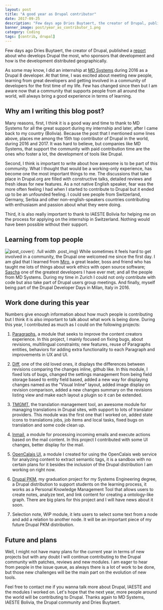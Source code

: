 ```yaml
---
layout: post
title: "A good year as Drupal contributor"
date: 2017-09-25
description: "Few days ago Dries Buytaert, the creator of Drupal, published a report about who develops Drupal the most, who sponsors that devel..."
banner_image: post/year_as_contributor_1.png
category: Coding
tags: [contrib, drupal]
---
```

Few days ago Dries Buytaert, the creator of Drupal, published a [report](https://dri.es/who-sponsors-drupal-development-2017) about who develops Drupal the most, who
sponsors that development and how is the development distributed geographically.

As some may know, I did an internship at [MD Systems](https://www.md-systems.ch/en) during 2016 as a Drupal 8 developer. At that time, I was 
excited about meeting new people, learning from great developers and getting involved in a community of developers 
for the first time of my life.
Few has changed since then but I am aware now that a community that supports people from all around the world, will 
always bring a good experience in terms of learning.

## Why am I writing this blog post?
Many reasons, first, I think it is a good way and time to thank to MD Systems for all the great support during my 
internship and later, after I came back to my country (Bolivia). Because the post that I mentioned some lines above,
places me among the 15th top contributor of Drupal in the world, during 2016 and 2017. It was hard to believe, but 
companies like MD Systems, that support the community with paid contribution time are the ones who foster 
a lot, the development of tools like Drupal.

Second, I think is important to write about how awesome is to be part of this community. What I thought that would be a 
working-only experience, has become one the most important things to me. The discussions that take place in Drupal.org 
are filled with constructive talks, detailed reviews and fresh ideas for new features.
As a not native English speaker, fear was the more often feeling I had when I started to contribute to Drupal but it 
ended up to be an unfounded feeling. I could see people from Switzerland, Germany, Serbia and other non-english-speakers
 countries contributing with enthusiasm and passion about what they were doing.

Third, it is also really important to thank to IAESTE Bolivia for helping me on the process for applying on the 
internship in Switzerland. Nothing would have been possible without their support.

## Learning from top people
![post_cover]({{site.baseurl}}/assets/post_img/year_as_contributor_2.jpg){: .full width .post_img}
While sometimes it feels hard to get involved in a community, the Drupal one welcomed me since the first day. I am glad 
that I learned from [Miro](https://www.drupal.org/u/miro_dietiker), a great leader, boss and friend who has taught me lots of things about work ethics with
 open source software; [Sascha](https://www.drupal.org/u/berdir) one of the greatest developers I have ever met; and all the people
from MD Systems. During my time in Zurich I could not only contribute with code but also take part of Drupal users group
 meetings. And finally, myself being part of the Drupal Developer Days in Milan, Italy in 2016. 

## Work done during this year
Numbers give enough information about how much people is contributing but I think it is also important to talk about
what work is being done. During this year, I contributed as much as I could on the following projects:
1. [Paragraphs](https://www.drupal.org/project/paragraphs), a module that seeks to improve the content creators experience. In this project, I mainly focused
on fixing bugs, about revisions, multilingual constraints; new features, reuse of Paragraphs entities, behaviors for 
adding extra functionality to each Paragraph and improvements in UX and UI.

2. [Diff](https://www.drupal.org/project/diff), one of the old loved ones, it displays the differences between revisions comparing the changes inline, 
github like. In this module, I fixed lots of bugs, changed the settings management from being field storage based to entity
field based, added a new way for displaying changes named as the "Visual Inline" layout, added image display on revision
comparison, added a new changes summary on the revisions listing view and make each layout a plugin so it can be 
extended.

3. [TMGMT](https://www.drupal.org/project/tmgmt), the translation management tool, an awesome module for managing translations in Drupal sites, with
support to lots of translator providers. This module was the first one that I worked on, added state icons to 
translations jobs, job items and local tasks, fixed bugs on translation and some code clean up.

4. [Inmail](https://www.drupal.org/project/inmail), a module for processing incoming emails and execute actions based on the mail content. In this project
I contributed with some UI changes, better display for the mail.

5. [OpenCalais UI](https://www.drupal.org/sandbox/yongt9412/2894247), a module I created for using the OpenCalais web service for analyzing content to extract 
semantic tags, it is a sandbox with no certain plans for it besides the inclusion of the Drupal distribution I am working
on right now.

6. [Drupal PKM](https://www.yongt9412.com/2017/05/22/drupal-pkm/), my graduation project for my Systems Engineering degree, a Drupal distribution to support students on the
learning process, it works as a Personal Knowledge Management Tool that allows users to create notes, analyze text, and
link content for creating a ontology-like graph. There are big plans for this project and I will have news about it soon.

7. Selection note, WIP module, it lets users to select some text from a node and add a relation to another node. It will
be an important piece of my future Drupal PKM distribution.

## Future and plans
Well, I might not have many plans for the current year in terms of new projects but with any doubt I will continue 
contributing to the Drupal community with patches, reviews and new modules. I am eager to hear from people in the
issue queue, as always there is a lot of work to be done, but those new challenges will be the main part on the evolution
of new tools.

Feel free to contact me if you wanna talk more about Drupal, IAESTE and the modules I worked on. Let's hope that the
next year, more people around the world will be contributing to Drupal. Thanks again to MD Systems, IAESTE Bolivia, the 
Drupal community and Dries Buytaert.

